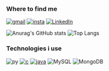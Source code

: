 ### Where to find me


[![gmail](https://img.shields.io/badge/Gmail-D14836?style=for-the-badge&logo=gmail&logoColor=white)](https://mail.google.com/mail/u/0/#inbox?compose=CllgCJvmXxlnChTnVlxzHlfvpsjFhvCNTPQMbxnMRfRlBZnmkzvzQjsGCzVxddzvBRrDmSNxgML)
[![insta](https://img.shields.io/badge/Instagram-E4405F?style=for-the-badge&logo=instagram&logoColor=white)](https://www.instagram.com/felipefrancooo/)
[![LinkedIn](https://img.shields.io/badge/LinkedIn-0077B5?style=for-the-badge&logo=linkedin&logoColor=white)](https://www.linkedin.com/in/felipe-franco-b33ba12b4)


![Anurag's GitHub stats](https://github-readme-stats.vercel.app/api?username=felipefrancoo&show_icons=true&theme=dracula)
![Top Langs](https://github-readme-stats.vercel.app/api/top-langs/?username=felipefrancoo&layout=compact&theme=dracula)


### Technologies i use
![py](https://img.shields.io/badge/Python-3776AB?style=for-the-badge&logo=python&logoColor=white)
[![c](https://img.shields.io/badge/C-00599C?style=for-the-badge&logo=c&logoColor=white)](https://github.com/FelipeFrancoo/AP1-AP2)
[![java](https://img.shields.io/badge/Java-ED8B00?style=for-the-badge&logo=openjdk&logoColor=white)](https://github.com/FelipeFrancoo/POO)
![MySQL](https://img.shields.io/badge/MySQL-00000F?style=for-the-badge&logo=mysql&logoColor=white)
![MongoDB](https://img.shields.io/badge/MongoDB-4EA94B?style=for-the-badge&logo=mongodb&logoColor=white)
